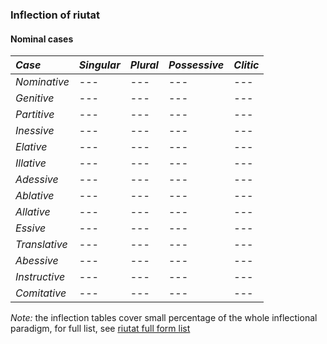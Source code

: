 ### Inflection of riutat

#### Nominal cases

| *Case* | _Singular_ | _Plural_ | _Possessive_ | _Clitic_ |
|:-------|:-----------|:---------|:-------------|:---------|
| _Nominative_ | --- | --- | --- | --- |
| _Genitive_ | --- | --- | --- | --- |
| _Partitive_ | --- | --- | --- | --- |
| _Inessive_ | --- | --- | --- | --- |
| _Elative_ | --- | --- | --- | --- |
| _Illative_ | --- | --- | --- | --- |
| _Adessive_ | --- | --- | --- | --- |
| _Ablative_ | --- | --- | --- | --- |
| _Allative_ | --- | --- | --- | --- |
| _Essive_ | --- | --- | --- | --- |
| _Translative_ | --- | --- | --- | --- |
| _Abessive_ | --- | --- | --- | --- |
| _Instructive_ | --- | --- | --- | --- |
| _Comitative_ | --- | --- | --- | --- |

_Note:_ the inflection tables cover small percentage of the whole inflectional paradigm, for full list, see [riutat full form list](riutat.html)

